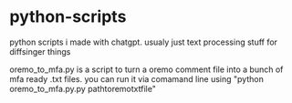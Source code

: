 # python-scripts
python scripts i made with chatgpt. usualy just text processing stuff for diffsinger things

oremo_to_mfa.py is a script to turn a oremo comment file into a bunch of mfa ready .txt files.
you can run it via comamand line using "python oremo_to_mfa.py.py pathtoremotxtfile"
